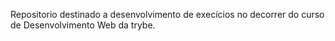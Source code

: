 Repositorio destinado a desenvolvimento de execícios no decorrer do curso de Desenvolvimento Web da trybe.
